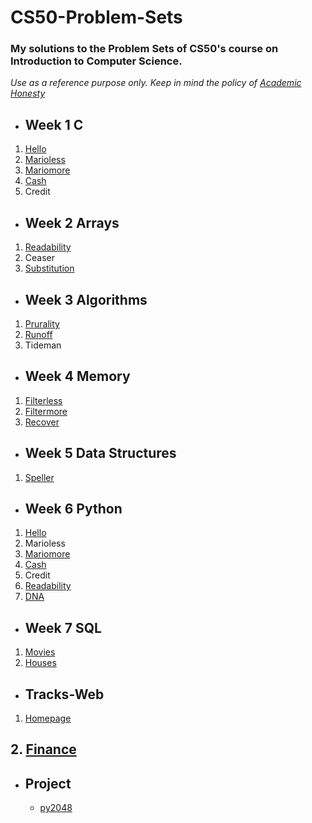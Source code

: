 # CS50-Problem-Sets
### My solutions to the Problem Sets of CS50's course on Introduction to Computer Science.
*Use as a reference purpose only. Keep in mind the policy of [Academic Honesty](https://cs50.harvard.edu/x/2020/syllabus/)*

 * ## Week 1 C
  1. [Hello](https://cs50.harvard.edu/x/2020/psets/1/hello/)
  2. [Marioless](https://cs50.harvard.edu/x/2020/psets/1/mario/less/)
  3. [Mariomore](https://cs50.harvard.edu/x/2020/psets/1/mario/more/)
  4. [Cash](https://cs50.harvard.edu/x/2020/psets/1/cash/)
  5. Credit
  
 * ## Week 2 Arrays
  1. [Readability](https://cs50.harvard.edu/x/2020/psets/2/readability/)
  2. Ceaser
  3. [Substitution](https://cs50.harvard.edu/x/2020/psets/2/substitution/)

 * ## Week 3 Algorithms
  1. [Prurality](https://cs50.harvard.edu/x/2020/psets/3/plurality/)
  2. [Runoff](https://cs50.harvard.edu/x/2020/psets/3/runoff/)
  3. Tideman
  
  * ## Week 4 Memory
  1. [Filterless](https://cs50.harvard.edu/x/2020/psets/4/filter/less/)
  2. [Filtermore](https://cs50.harvard.edu/x/2020/psets/4/filter/more/)
  3. [Recover](https://cs50.harvard.edu/x/2020/psets/4/recover/)
    
  * ## Week 5 Data Structures
  1. [Speller](https://cs50.harvard.edu/x/2020/psets/5/speller/)
    
  * ## Week 6 Python
  1. [Hello](https://cs50.harvard.edu/x/2020/psets/6/hello/)
  2. Marioless
  3. [Mariomore](https://cs50.harvard.edu/x/2020/psets/6/mario/more/)
  4. [Cash](https://cs50.harvard.edu/x/2020/psets/6/cash/)
  5. Credit
  6. [Readability](https://cs50.harvard.edu/x/2020/psets/6/readability/)
  7. [DNA](https://cs50.harvard.edu/x/2020/psets/6/dna/)
  
  * ## Week 7 SQL
  1. [Movies](https://cs50.harvard.edu/x/2020/psets/7/movies/)
  2. [Houses](https://cs50.harvard.edu/x/2020/psets/7/houses/)
  
  * ## Tracks-Web
  1. [Homepage](http://abd-01.github.io/)
  ## 2. [Finance](https://cs50-web-tracks-finance.herokuapp.com/)
  
  * ## Project
    - [py2048](https://github.com/ABD-01/py2048)

